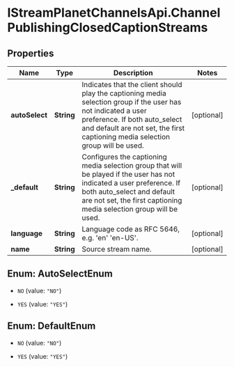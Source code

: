 # IStreamPlanetChannelsApi.ChannelPublishingClosedCaptionStreams

## Properties

Name | Type | Description | Notes
------------ | ------------- | ------------- | -------------
**autoSelect** | **String** | Indicates that the client should play the captioning media selection group if the user has not indicated a user preference. If both auto_select and default are not set, the first captioning media selection group will be used. | [optional] 
**_default** | **String** | Configures the captioning media selection group that will be played if the user has not indicated a user preference. If both auto_select and default are not set, the first captioning media selection group will be used. | [optional] 
**language** | **String** | Language code as RFC 5646, e.g. &#39;en&#39; &#39;en-US&#39;. | [optional] 
**name** | **String** | Source stream name. | [optional] 



## Enum: AutoSelectEnum


* `NO` (value: `"NO"`)

* `YES` (value: `"YES"`)





## Enum: DefaultEnum


* `NO` (value: `"NO"`)

* `YES` (value: `"YES"`)




